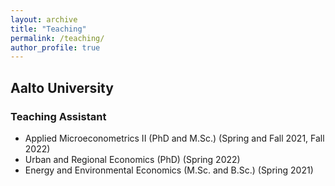 ```yaml
---
layout: archive
title: "Teaching"
permalink: /teaching/
author_profile: true
---
```


## Aalto University

### Teaching Assistant
- Applied Microeconometrics II (PhD and M.Sc.) (Spring and Fall 2021, Fall 2022)
- Urban and Regional Economics (PhD) (Spring 2022)
- Energy and Environmental Economics (M.Sc. and B.Sc.) (Spring 2021)
